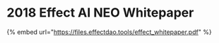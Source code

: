 # 2018 Effect AI NEO Whitepaper

{% embed url="https://files.effectdao.tools/effect_whitepaper.pdf" %}
